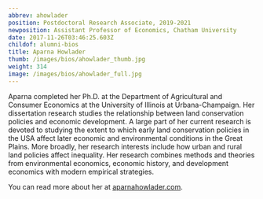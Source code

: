 ```yaml
---
abbrev: ahowlader
position: Postdoctoral Research Associate, 2019-2021
newposition: Assistant Professor of Economics, Chatham University
date: 2017-11-26T03:46:25.603Z
childof: alumni-bios
title: Aparna Howlader
thumb: /images/bios/ahowlader_thumb.jpg
weight: 314
image: /images/bios/ahowlader_full.jpg
---
```

Aparna completed her Ph.D. at the Department of Agricultural and Consumer Economics at the University of Illinois at Urbana-Champaign. Her dissertation research studies the relationship between land conservation policies and economic development. A large part of her current research is devoted to studying the extent to which early land conservation policies in the USA affect later economic and environmental conditions in the Great Plains. More broadly, her research interests include how urban and rural land policies affect inequality. Her research combines methods and theories from environmental economics, economic history, and development economics with modern empirical strategies.

You can read more about her at <a href="https://www.aparnahowlader.com/" target="_blank">aparnahowlader.com</a>.
